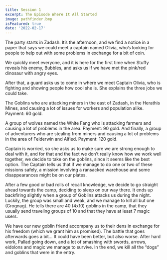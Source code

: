 ```yaml
---
title: Session 1
excerpt: The Episode Where It All Started
image: pathfinder.bmp
isFeatured: true
date: '2022-02-17'
---
```


The party starts in Zadash. It’s the afternoon, and we find a notice in a paper that says we could meet a captain named Olivia, who’s looking for people to help out with some problems in exchange for a bit of coin. 

We quickly meet everyone, and it is here for the first time when Stuffy reveals his enemy, Bubbles, and asks us if we have met the pink/red dinosaur with angry eyes.

After that, a guard asks us to come in where we meet Captain Olivia, who is fighting and showing people how cool she is. She explains the three jobs we could take.

The Goblins who are attacking miners in the east of Zadash, in the Herathis Mines, and causing a lot of issues for workers and population alike. Payment: 60 gold.

A group of wolves named the White Fang who is attacking farmers and causing a lot of problems in the area. Payment: 90 gold.
And finally, a group of adventurers who are stealing from miners and causing a lot of problems in the area of Felderwin and Alfied. Payment: 120 gold.

Captain is worried, so she asks us to make sure we are strong enough to deal with it, and for that and the fact we don’t really know how we work well together, we decide to take on the goblins, since it seems like the best option. The Captain tells us that if we manage to do one or two of these missions safely, a mission involving a ransacked warehouse and some disappearances might be on our plates.

After a few good or bad rolls of recall knowledge, we decide to go straight ahead towards the camp, deciding to sleep on our way there. It ends up backfiring slightly when a group of Goblins attacks us during the night. Luckily, the group was small and weak, and we manage to kill all but one (Grognag). He tells there are 40 (4x10) goblins in the camp, that they usually send traveling groups of 10 and that they have at least 7 magic users. 

We have our new goblin friend accompany us to their dens in exchange for his freedom (which we grant him as promised). The battle that goes afterwards goes a bit… It could have been better, but also worse. After hard work, Pallad going down, and a lot of smashing with swords, arrows, eidolons and magic we manage to survive. In the end, we kill all the “dogs” and goblins that were in the entry.